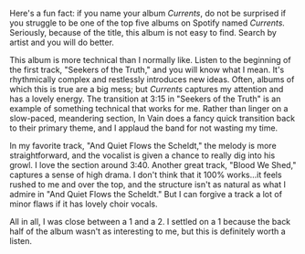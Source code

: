 Here's a fun fact: if you name your album *Currents*, do not be surprised if you struggle to be one of the top five
albums on Spotify named *Currents.* Seriously, because of the title, this album is not easy to find. Search by artist
and you will do better.

This album is more technical than I normally like. Listen to the beginning of the first track, "Seekers of the Truth,"
and you will know what I mean. It's rhythmically complex and restlessly introduces new ideas. Often, albums
of which this is true are a big mess; but *Currents* captures my attention and has a lovely energy. The transition at
3:15 in "Seekers of the Truth" is an example of something technical that works for me. Rather than linger on a
slow-paced, meandering section, In Vain does a fancy quick transition back to their primary theme, and I applaud the
band for not wasting my time.

In my favorite track, "And Quiet Flows the Scheldt," the melody is more straightforward, and the vocalist is given a
chance to really dig into his growl. I love the section around 3:40. Another great track, "Blood We Shed," captures a
sense of high drama. I don't think that it 100% works...it feels rushed to me and over the top, and the structure
isn't as natural as what I admire in "And Quiet Flows the Scheldt." But I can forgive a track a lot of minor flaws
if it has lovely choir vocals.

All in all, I was close between a 1 and a 2. I settled on a 1 because the back half of the album wasn't as interesting
to me, but this is definitely worth a listen.
